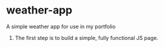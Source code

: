 # weather-app
A simple weather app for use in my portfolio

1. The first step is to build a simple, fully functional JS page.